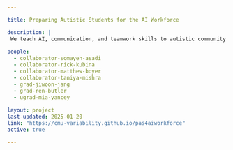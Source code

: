 ```yaml
---

title: Preparing Autistic Students for the AI Workforce

description: |
 We teach AI, communication, and teamwork skills to autistic community college students in a 10-week  online course. Afterwards, we facilitate our students to obtain AI-focused summer internships where they can practice what they learned and increase their access to AI careers. We use a strengths-based approach to provide strategies and supports that allow individuals with autism to engage confidently, competently, and with a positive sense of self when navigating the complex and challenging social environment of the workplace. This is a collaboration with [SureStart](https://mysurestart.com), an AI-focused education startup.
 
people:
  - collaborator-somayeh-asadi
  - collaborator-rick-kubina
  - collaborator-matthew-boyer
  - collaborator-taniya-mishra
  - grad-jiwoon-jang
  - grad-ren-butler
  - ugrad-mia-yancey
  
layout: project
last-updated: 2025-01-20
link: "https://cmu-variability.github.io/pas4aiworkforce"
active: true

---
```

